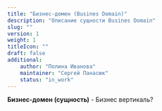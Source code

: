 ```yaml
---
title: "Бизнес-домен (Busines Domain)"
description: "Описание сущности Busines Domain"
slug: ""
version: 1
weight: 1
titleIcon: ""
draft: false
additional:
    author: "Полина Иванова"
    maintainer: "Сергей Панасюк"
    status: "in_work"
---
```


**Бизнес-домен (сущность)** - 
Бизнес вертикаль?